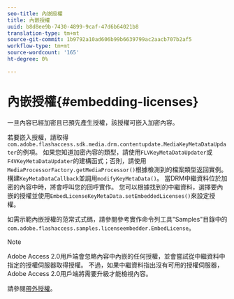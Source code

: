 ```yaml
---
seo-title: 內嵌授權
title: 內嵌授權
uuid: b8d8ee9b-7430-4899-9caf-47d6b64021b8
translation-type: tm+mt
source-git-commit: 1b9792a10ad606b99b6639799ac2aacb707b2af5
workflow-type: tm+mt
source-wordcount: '165'
ht-degree: 0%

---
```



# 內嵌授權{#embedding-licenses}

一旦內容已經加密且已預先產生授權，該授權可嵌入加密內容。

若要嵌入授權，請取得`com.adobe.flashaccess.sdk.media.drm.contentupdate.MediaKeyMetaDataUpdater`的例項。 如果您知道加密內容的類型，請使用`FLVKeyMetaDataUpdater`或`F4VKeyMetaDataUpdater`的建構函式；否則，請使用`MediaProcessorFactory.getMediaProcessor()`根據檢測到的檔案類型返回實例。 構建`KeyMetaDataCallback`並調用`modifyKeyMetaData()`。 當DRM中繼資料位於加密的內容中時，將會呼叫您的回呼實作。 您可以根據找到的中繼資料，選擇要內嵌的授權並使用`EmbedLicenseKeyMetaData.setEmbeddedLicenses()`來設定授權。

如需示範內嵌授權的范常式式碼，請參閱參考實作命令列工具&quot;Samples&quot;目錄中的`com.adobe.flashaccess.samples.licenseembedder.EmbedLicense`。

>[!NOTE]
>
>Adobe Access 2.0用戶端會忽略內容中內嵌的任何授權，並會嘗試從中繼資料中指定的授權伺服器取得授權。 不過，如果中繼資料指出沒有可用的授權伺服器，Adobe Access 2.0用戶端將需要升級才能檢視內容。

請參閱[帶外授權](../../aaxs-protecting-content/content-introduction/packaging-options/content-out-of-band-licenses.md)。
